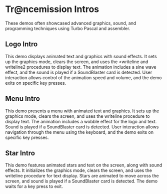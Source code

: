 # Tr@ncemission Intros
These demos often showcased advanced graphics, sound, and programming techniques using Turbo Pascal and assembler.

## Logo Intro
This demo displays animated text and graphics with sound effects. It sets up the graphics mode, clears the screen, and uses the <writeline and writeline2 procedures to display text. The animation includes a sine wave effect, and the sound is played if a SoundBlaster card is detected. User interaction allows control of the animation speed and volume, and the demo exits on specific key presses.

## Menu Intro
This demo presents a menu with animated text and graphics. It sets up the graphics mode, clears the screen, and uses the writeline procedure to display text. The animation includes a wobble effect for the logo and text. Sound is played if a SoundBlaster card is detected. User interaction allows navigation through the menu using the keyboard, and the demo exits on specific key presses.

## Star Intro
This demo features animated stars and text on the screen, along with sound effects. It initializes the graphics mode, clears the screen, and uses the writeline procedure for text display. Stars are animated to move across the screen, and sound is played if a SoundBlaster card is detected. The demo waits for a key press to exit.

